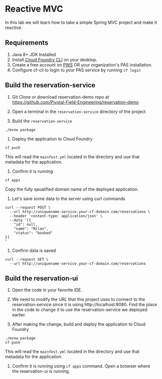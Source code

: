 # Reactive MVC
In this lab we will learn how to take a simple Spring MVC project and make it reactive.

## Requirements    
1. Java 8+ JDK Installed  
1. Install [Cloud Foundry CLI](https://docs.cloudfoundry.org/cf-cli/install-go-cli.html) on your desktop.
1. Create a free account on [PWS](https://pws.pivotal.io) OR your organization's PAS installation.  
1. Configure cf-cli to login to your PAS service by running `cf login`  

## Build the reservation-service  

1. Git Clone or download reservation-demo repo at <https://github.com/Pivotal-Field-Engineering/reservation-demo>  

1. Open a terminal in the `reservation-service` directory of the project

1. Build the `reservation-service`
```
./mvnw package
```

1. Deploy the application to Cloud Foundry
```
cf push
```
This will read the `mainfest.yml` located in the directory and use that metadata for the application.

1. Confirm it is running
```
cf apps
```
Copy the fully qaualified domain name of the deployed application.   

1. Let's save some data to the server using curl commands
```
curl --request POST \
  --url http://uniquename-service.your-cf-domain.com/reservations \
  --header 'content-type: application/json' \
  --data '[{
	"id": null,
	"name": "Milan",
	"status": "booked"
}]
'
```

1. Confirm data is saved
```
curl --request GET \
  --url http://uniquename-service.your-cf-domain.com/reservations
```
## Build the reservation-ui  

1. Open the code in your favorite IDE.   
1. We need to modify the URL that this project uses to connect to the reservation-service since it is using http://localhost:8080. Find the place in the code to change it to use the reservation-service we deployed earlier.    

1. After making the change, build and deploy the application to Cloud Foundry
```
./mvnw package
cf push
```  
This will read the `mainfest.yml` located in the directory and use that metadata for the application.

1. Confirm it is running using `cf apps` command. Open a browser where the reservation-ui is running.  
